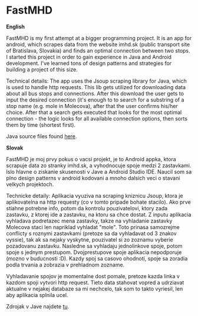 # FastMHD

**English**

FastMHD is my first attempt at a bigger programming project. It is an app for android, which scrapes data from the website imhd.sk (public transport site of Bratislava, Slovakia) and finds an optimal connection between two stops.
I started this project in order to gain experience in Java and Android development. I've learned tons of design patterns and strategies for building a project of this size.

Technical details:
The app uses the Jsoup scraping library for Java, which is used to handle http requests. This lib gets utilized for downloading data about all bus stops and connections. After this download the user gets to input the desired connection (it's enough to to search for a substring of a stop name (e.g. mole in Molecova), after that the user confirms his/her choice. After that a search gets executed that looks for the most optimal connection - the logic looks for all available connection options, then sorts them by time (shortest first).

Java source files found [here](app/src/main/java/com/stanley/fastmhd/).

**Slovak**

FastMHD je moj prvy pokus o vacsi projekt, je to Android appka, ktora scrapuje data zo stranky imhd.sk, a vyhodnocuje spoje medzi 2 zastavkami.
Islo hlavne o ziskanie skusenosti v Jave a Android Studio IDE. Naucil som sa plno design patterns v android kodovani a mnoho dalsich veci o 
stavani velkych projektoch.

Technicke detaily:
Aplikacia vyuziva na scraping kniznicu Jsoup, ktora je aplikovatelna na http requesty (co v tomto pripade bohate stacilo). Ako prve stiahne potrebne info, potom da kontrolu pouzivatelovi, ktory zada zastavku, z ktorej ide a zastavku, na ktoru sa chce
dostat. Z inputu aplikacia vyhladava podretazec mena zastavky, takze na vyhladanie zastavky Molecova staci len napriklad vyhladat "mole". Toto
prinasa samozrejme conflicty s roznymi zastavkami (pretoze sa da vyhladavat od 3 znakov vyssie), tak ak sa nejaky vyskytne, pouzivatel si zo 
zoznamu vyberie pozadovanu zastavku. Nasledne sa vyhladaju jednolinkove spoje, potom spoje s jednym prestupom. Dvojprestupove spoje aplikacia
nepodporuje (mozno v buducnosti :D). Kazdy spoj sa casovo ohodnoti, spoje sa zoradia podla trvania a zobrazia v prehladnom zozname.

Vyhladavanie spojov je momentalne dost pomale, pretoze kazda linka v kazdom spoji vytvori http request. Tieto data stahovat vopred a
udrziavat aktualne v nejakej databaze sa mi nechcelo, tak som to takto vyriesil, len aby aplikacia splnila ucel.

Zdrojak v Jave najdete [tu](app/src/main/java/com/stanley/fastmhd/).
